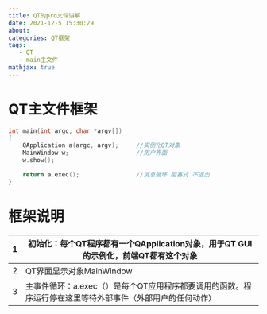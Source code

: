 ```yaml
---
title: QT的pro文件讲解
date: 2021-12-5 15:30:29
about: 
categories: QT框架
tags: 
   - QT
   - main主文件
mathjax: true
---
```


# QT主文件框架

```c++
int main(int argc, char *argv[])
{
    QApplication a(argc, argv);     //实例化QT对象
    MainWindow w;                   //用户界面
    w.show();

    return a.exec();                //消息循环 阻塞式 不退出
}
```

# 框架说明

| 1    | 初始化：每个QT程序都有一个QApplication对象，用于QT GUI的示例化，前端QT都有这个对象 |
| ---- | ------------------------------------------------------------ |
| 2    | QT界面显示对象MainWindow                                     |
| 3    | 主事件循环：a.exec（）是每个QT应用程序都要调用的函数。程序运行停在这里等待外部事件（外部用户的任何动作） |

